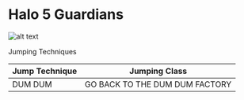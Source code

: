 # Halo 5 Guardians
![alt text](https://wallpaperaccess.com/full/910209.jpg) 

Jumping Techniques

Jump Technique | Jumping Class
------------ | ------------
DUM DUM | GO BACK TO THE DUM DUM FACTORY